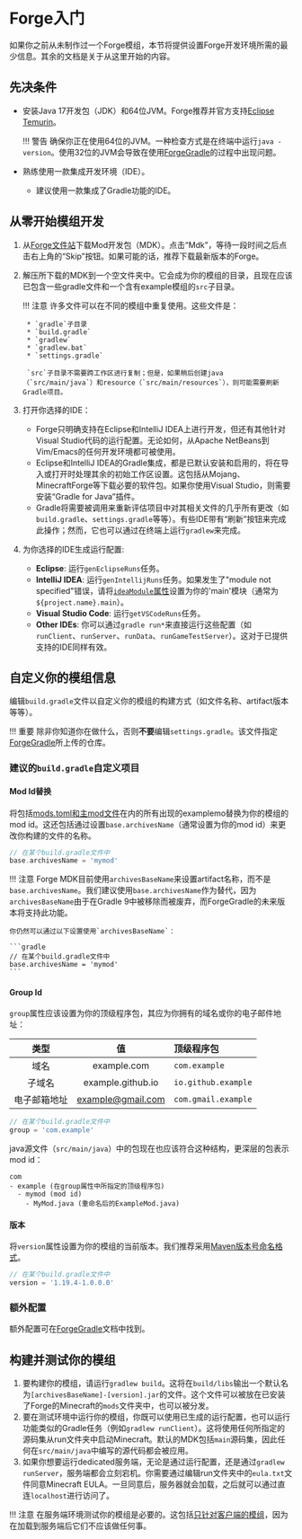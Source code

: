 Forge入门
=========

如果你之前从未制作过一个Forge模组，本节将提供设置Forge开发环境所需的最少信息。其余的文档是关于从这里开始的内容。

先决条件
--------

* 安装Java 17开发包（JDK）和64位JVM。Forge推荐并官方支持[Eclipse Temurin][jdk]。

    !!! 警告
        确保你正在使用64位的JVM。一种检查方式是在终端中运行`java -version`。使用32位的JVM会导致在使用[ForgeGradle]的过程中出现问题。

* 熟练使用一款集成开发环境（IDE）。
    * 建议使用一款集成了Gradle功能的IDE。

从零开始模组开发
----------------

1. 从[Forge文件站][files]下载Mod开发包（MDK）。点击“Mdk”，等待一段时间之后点击右上角的“Skip”按钮。如果可能的话，推荐下载最新版本的Forge。
1. 解压所下载的MDK到一个空文件夹中。它会成为你的模组的目录，且现在应该已包含一些gradle文件和一个含有example模组的`src`子目录。

    !!! 注意
        许多文件可以在不同的模组中重复使用。这些文件是：

        * `gradle`子目录
        * `build.gradle`
        * `gradlew`
        * `gradlew.bat`
        * `settings.gradle`

        `src`子目录不需要跨工作区进行复制；但是，如果稍后创建java（`src/main/java`）和resource（`src/main/resources`），则可能需要刷新Gradle项目。

1. 打开你选择的IDE：
    * Forge只明确支持在Eclipse和IntelliJ IDEA上进行开发，但还有其他针对Visual Studio代码的运行配置。无论如何，从Apache NetBeans到Vim/Emacs的任何开发环境都可被使用。
    * Eclipse和IntelliJ IDEA的Gradle集成，都是已默认安装和启用的，将在导入或打开时处理其余的初始工作区设置。这包括从Mojang、MinecraftForge等下载必要的软件包。如果你使用Visual Studio，则需要安装“Gradle for Java”插件。
    * Gradle将需要被调用来重新评估项目中对其相关文件的几乎所有更改（如`build.gradle`、`settings.gradle`等等）。有些IDE带有“刷新”按钮来完成此操作；然而，它也可以通过在终端上运行`gradlew`来完成。
1. 为你选择的IDE生成运行配置:
    * **Eclipse**: 运行`genEclipseRuns`任务。
    * **IntelliJ IDEA**: 运行`genIntellijRuns`任务。如果发生了"module not specified"错误，请将[`ideaModule`属性][config]设置为你的'main'模块（通常为`${project.name}.main`）。
    * **Visual Studio Code**: 运行`getVSCodeRuns`任务。
    * **Other IDEs**: 你可以通过`gradle run*`来直接运行这些配置（如`runClient`、`runServer`、`runData`、`runGameTestServer`）。这对于已提供支持的IDE同样有效。

自定义你的模组信息
-----------------

编辑`build.gradle`文件以自定义你的模组的构建方式（如文件名称、artifact版本等等）。

!!! 重要
    除非你知道你在做什么，否则**不要**编辑`settings.gradle`。该文件指定[ForgeGradle]所上传的仓库。

### 建议的`build.gradle`自定义项目

#### Mod Id替换

将包括[mods.toml和主mod文件][modfiles]在内的所有出现的examplemo替换为你的模组的mod id。这还包括通过设置`base.archivesName`（通常设置为你的mod id）来更改你构建的文件的名称。

```gradle
// 在某个build.gradle文件中
base.archivesName = 'mymod'
```

!!! 注意
    Forge MDK目前使用`archivesBaseName`来设置artifact名称，而不是`base.archivesName`。我们建议使用`base.archivesName`作为替代，因为`archivesBaseName`由于在Gradle 9中被移除而被废弃，而ForgeGradle的未来版本将支持此功能。

    你仍然可以通过以下设置使用`archivesBaseName`：

    ```gradle
    // 在某个build.gradle文件中
    base.archivesName = 'mymod'
    ```

#### Group Id

`group`属性应该设置为你的顶级程序包，其应为你拥有的域名或你的电子邮件地址：

类型          | 值                | 顶级程序包
:---:         | :---:             | :---
域名          | example.com       | `com.example`
子域名        | example.github.io | `io.github.example`
电子邮箱地址  | example@gmail.com | `com.gmail.example`

```gradle
// 在某个build.gradle文件中
group = 'com.example'
```

java源文件（`src/main/java`）中的包现在也应该符合这种结构，更深层的包表示mod id：

```text
com
- example (在group属性中所指定的顶级程序包)
  - mymod (mod id)
    - MyMod.java (重命名后的ExampleMod.java)
```

#### 版本

将`version`属性设置为你的模组的当前版本。我们推荐采用[Maven版本号命名格式][mvnver]。

```gradle
// 在某个build.gradle文件中
version = '1.19.4-1.0.0.0'
```

### 额外配置

额外配置可在[ForgeGradle]文档中找到。

构建并测试你的模组
-----------------

1. 要构建你的模组，请运行`gradlew build`。这将在`build/libs`输出一个默认名为`[archivesBaseName]-[version].jar`的文件。这个文件可以被放在已安装了Forge的Minecraft的`mods`文件夹中，也可以被分发。
1. 要在测试环境中运行你的模组，你既可以使用已生成的运行配置，也可以运行功能类似的Gradle任务（例如`gradlew runClient`）。这将使用任何所指定的源码集从run文件夹中启动Minecraft。默认的MDK包括`main`源码集，因此任何在`src/main/java`中编写的源代码都会被应用。
1. 如果你想要运行dedicated服务端，无论是通过运行配置，还是通过`gradlew runServer`，服务端都会立刻宕机。你需要通过编辑run文件夹中的`eula.txt`文件同意Minecraft EULA。一旦同意后，服务器就会加载，之后就可以通过直连`localhost`进行访问了。

!!! 注意
    在服务端环境测试你的模组是必要的。这包括[只针对客户端的模组][client]，因为在加载到服务端后它们不应该做任何事。

[jdk]: https://adoptium.net/temurin/releases?version=17 "Eclipse Temurin 17 Prebuilt Binaries"
[ForgeGradle]: https://docs.minecraftforge.net/en/fg-5.x

[files]: https://files.minecraftforge.net "Forge Files distribution site"
[config]: https://docs.minecraftforge.net/en/fg-5.x/configuration/runs/

[modfiles]: ./modfiles.md
[packaging]: ./structuring.md#packaging
[mvnver]: ./versioning.md
[client]: ../concepts/sides.md#writing-one-sided-mods
